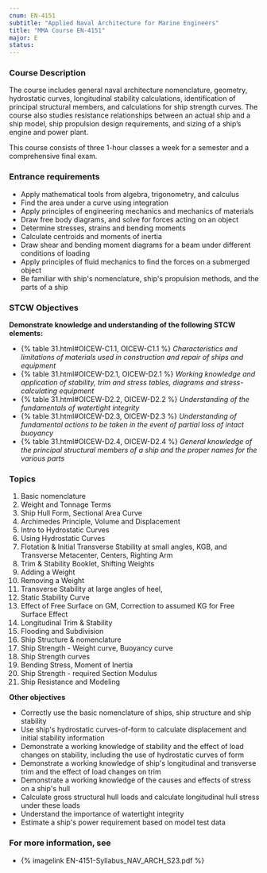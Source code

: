 ```yaml
---
cnum: EN-4151
subtitle: "Applied Naval Architecture for Marine Engineers"
title: "MMA Course EN-4151"
major: E
status: 
---
```


### Course Description

The course includes general naval architecture nomenclature, geometry, hydrostatic curves,  longitudinal stability calculations, identification of principal structural members, and calculations for ship strength curves. The course also studies resistance relationships between an actual ship and a ship model, ship propulsion design requirements, and sizing of a ship’s engine and power plant.

This course consists of three 1-hour classes a week for a semester and a comprehensive final exam.

### Entrance requirements

* Apply mathematical tools from algebra, trigonometry, and calculus
* Find the area under a curve using integration
* Apply principles of engineering mechanics and mechanics of materials
* Draw free body diagrams, and solve for forces acting on an object
* Determine stresses, strains and bending moments
* Calculate centroids and moments of inertia
* Draw shear and bending moment diagrams for a beam under different conditions of loading
* Apply principles of fluid mechanics to find the forces on a submerged object
* Be familiar with ship's nomenclature, ship's propulsion methods, and the parts of a ship


### STCW Objectives

**Demonstrate knowledge and understanding of the following STCW elements:**

* {% table 31.html#OICEW-C1.1, OICEW-C1.1 %} *Characteristics and limitations of materials used in construction and repair of ships and equipment*
* {% table 31.html#OICEW-D2.1, OICEW-D2.1 %} *Working knowledge and application of stability, trim and stress tables, diagrams and stress-calculating equipment*
* {% table 31.html#OICEW-D2.2, OICEW-D2.2 %} *Understanding of the fundamentals of watertight integrity*
* {% table 31.html#OICEW-D2.3, OICEW-D2.3 %} *Understanding of fundamental actions to be taken in the event of partial loss of intact buoyancy*
* {% table 31.html#OICEW-D2.4, OICEW-D2.4 %} *General knowledge of the principal structural members of a ship and the proper names for the various parts*



### Topics

1. Basic nomenclature
2. Weight and Tonnage Terms
3. Ship Hull Form, Sectional Area Curve
5. Archimedes Principle, Volume and Displacement
6. Intro to Hydrostatic Curves
7. Using Hydrostatic Curves
8. Flotation & Initial Transverse Stability at small angles, KGB, and Transverse Metacenter, Centers, Righting Arm
9. Trim & Stability Booklet, Shifting Weights
10. Adding a Weight
11. Removing a Weight
12. Transverse Stability at large angles of heel,
13. Static Stability Curve
15. Effect of Free Surface on GM, Correction to assumed KG for Free Surface Effect
17. Longitudinal Trim & Stability
18. Flooding and Subdivision
19. Ship Structure & nomenclature
20. Ship Strength - Weight curve, Buoyancy curve
21. Ship Strength curves
22. Bending Stress, Moment of Inertia
24. Ship Strength - required Section Modulus
25. Ship Resistance and Modeling



**Other objectives**


* Correctly use the basic nomenclature of ships, ship structure and ship stability
* Use ship's hydrostatic curves-of-form to calculate displacement and initial stability information
* Demonstrate a working knowledge of stability and the effect of load changes on stability, including the use of hydrostatic curves of form 
* Demonstrate a working knowledge of ship's longitudinal and transverse trim and the effect of load changes on trim
* Demonstrate a working knowledge of the causes and effects of stress on a ship's hull
* Calculate gross structural hull loads and calculate longitudinal hull stress under these loads
* Understand the importance of watertight integrity
* Estimate a ship's power requirement based on model test data


### For more information, see 

* {% imagelink EN-4151-Syllabus_NAV_ARCH_S23.pdf %} 



